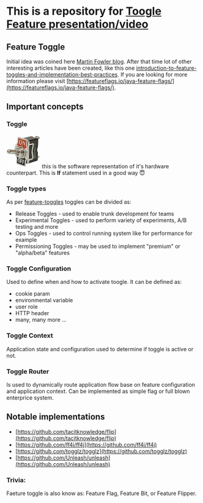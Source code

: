 # This is a repository for [Toogle Feature presentation/video](https://www.youtube.com/watch?v=9YNaHPwf8yU)

## Feature Toggle
Initial idea was coined here [Martin Fowler blog](https://www.martinfowler.com/articles/feature-toggles.html).
After that time lot of other interesting articles have been created, like this one [introduction-to-feature-toggles-and-implementation-best-practices](https://medium.com/darrensimio/introduction-to-feature-toggles-and-implementation-best-practices-4c2a8a68927b). If you are looking for more information please visit [https://featureflags.io/java-feature-flags/](https://featureflags.io/java-feature-flags/).

## Important concepts
### Toggle
<img
  src="blog/toggle-switch.jpg"
  alt="Hardware Toggle"
  title=""
  style="display: inline-block; margin: 0 auto; max-width: 128px">
 this is the software representation of it's hardware counterpart. This is **If** statement used in a good way 😇
### Toggle types
As per [feature-toggles](https://martinfowler.com/articles/feature-toggles.html) toggles can be divided as:
* Release Toggles - used to enable trunk development for teams
* Experimental Toggles - used to perform variety of experiments, A/B testing and more
* Ops Toggles - used to control running system like for performance for example
* Permissioning Toggles - may be used to implement "premium" or "alpha/beta" features
### Toggle Configuration
Used to define when and how to activate toogle.
It can be defined as:
* cookie param
* environmental variable
* user role
* HTTP header
* many, many more ...
### Toggle Context
Application state and configuration used to determine if toggle is active or not.
### Toggle Router
Is used to dynamically route application flow base on feature configuration and application context. Can be implemented as simple flag or full blown enterprice system.

## Notable implementations
* [https://github.com/tacitknowledge/flip](https://github.com/tacitknowledge/flip)
* [https://github.com/ff4j/ff4j](https://github.com/ff4j/ff4j)
* [https://github.com/togglz/togglz](https://github.com/togglz/togglz)
* [https://github.com/Unleash/unleash](https://github.com/Unleash/unleash)

### Trivia:
Faeture toggle is also know as: Feature Flag, Feature Bit, or Feature Flipper.
